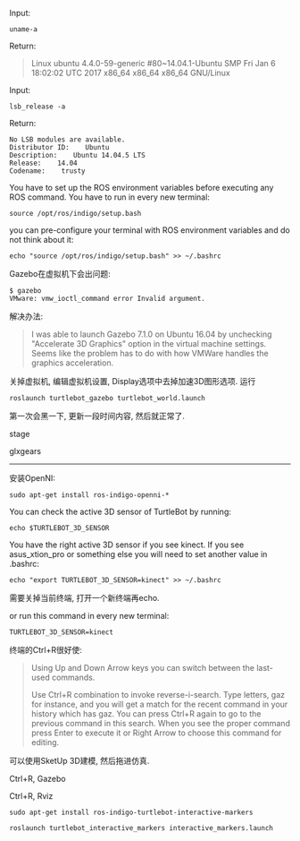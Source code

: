 Input:

`uname-a`

Return:

> Linux ubuntu 4.4.0-59-generic \#80~14.04.1-Ubuntu SMP Fri Jan 6 18:02:02 UTC 2017 x86\_64 x86\_64 x86\_64 GNU/Linux

Input:

```
lsb_release -a
```

Return:

```
No LSB modules are available.
Distributor ID:    Ubuntu
Description:    Ubuntu 14.04.5 LTS
Release:    14.04
Codename:    trusty
```

You have to set up the ROS environment variables before executing any ROS command. You have to run in every new terminal:

```
source /opt/ros/indigo/setup.bash
```

you can pre-configure your terminal with ROS environment variables and do not think about it:

```
echo "source /opt/ros/indigo/setup.bash" >> ~/.bashrc
```

Gazebo在虚拟机下会出问题:

```
$ gazebo
VMware: vmw_ioctl_command error Invalid argument.
```

解决办法:

> I was able to launch Gazebo 7.1.0 on Ubuntu 16.04 by unchecking "Accelerate 3D Graphics" option in the virtual machine settings. Seems like the problem has to do with how VMWare handles the graphics acceleration.

关掉虚拟机, 编辑虚拟机设置, Display选项中去掉加速3D图形选项. 运行

```
roslaunch turtlebot_gazebo turtlebot_world.launch
```

第一次会黑一下, 更新一段时间内容, 然后就正常了.

stage

glxgears

---

安装OpenNI:

```
sudo apt-get install ros-indigo-openni-*
```

You can check the active 3D sensor of TurtleBot by running:

```
echo $TURTLEBOT_3D_SENSOR
```

You have the right active 3D sensor if you see kinect. If you see asus\_xtion\_pro or something else you will need to set another value in .bashrc:

```
echo "export TURTLEBOT_3D_SENSOR=kinect" >> ~/.bashrc
```

需要关掉当前终端, 打开一个新终端再echo.

or run this command in every new terminal:

`TURTLEBOT_3D_SENSOR=kinect`

终端的Ctrl+R很好使:

> Using Up and Down Arrow keys you can switch between the last-used commands.
>
> Use Ctrl+R combination to invoke reverse-i-search. Type letters, gaz for instance, and you will get a match for the recent command in your history which has gaz. You can press Ctrl+R again to go to the previous command in this search. When you see the proper command press Enter to execute it or Right Arrow to choose this command for editing.

可以使用SketUp 3D建模, 然后拖进仿真.

Ctrl+R, Gazebo

Ctrl+R, Rviz 

`sudo apt-get install ros-indigo-turtlebot-interactive-markers`

`roslaunch turtlebot_interactive_markers interactive_markers.launch`









